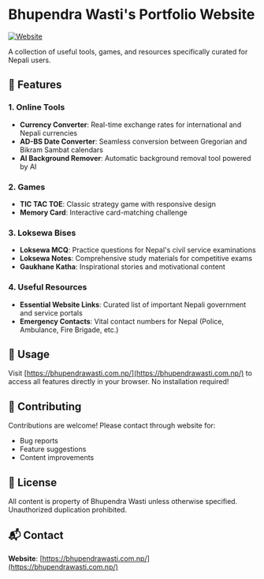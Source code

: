 # Bhupendra Wasti's Portfolio Website

[![Website](https://img.shields.io/badge/Visit-Website-blue?style=for-the-badge)](https://bhupendrawasti.com.np/)

A collection of useful tools, games, and resources specifically curated for Nepali users.

## 🌟 Features

### 1. Online Tools
- **Currency Converter**: Real-time exchange rates for international and Nepali currencies
- **AD-BS Date Converter**: Seamless conversion between Gregorian and Bikram Sambat calendars
- **AI Background Remover**: Automatic background removal tool powered by AI

### 2. Games
- **TIC TAC TOE**: Classic strategy game with responsive design
- **Memory Card**: Interactive card-matching challenge

### 3. Loksewa Bises
- **Loksewa MCQ**: Practice questions for Nepal's civil service examinations
- **Loksewa Notes**: Comprehensive study materials for competitive exams
- **Gaukhane Katha**: Inspirational stories and motivational content

### 4. Useful Resources
- **Essential Website Links**: Curated list of important Nepali government and service portals
- **Emergency Contacts**: Vital contact numbers for Nepal (Police, Ambulance, Fire Brigade, etc.)

## 🚀 Usage
Visit [https://bhupendrawasti.com.np/](https://bhupendrawasti.com.np/) to access all features directly in your browser. No installation required!

## 🤝 Contributing
Contributions are welcome! Please contact through website for:
- Bug reports
- Feature suggestions
- Content improvements

## 📜 License
All content is property of Bhupendra Wasti unless otherwise specified. Unauthorized duplication prohibited.

## 📬 Contact
**Website**: [https://bhupendrawasti.com.np/](https://bhupendrawasti.com.np/)
